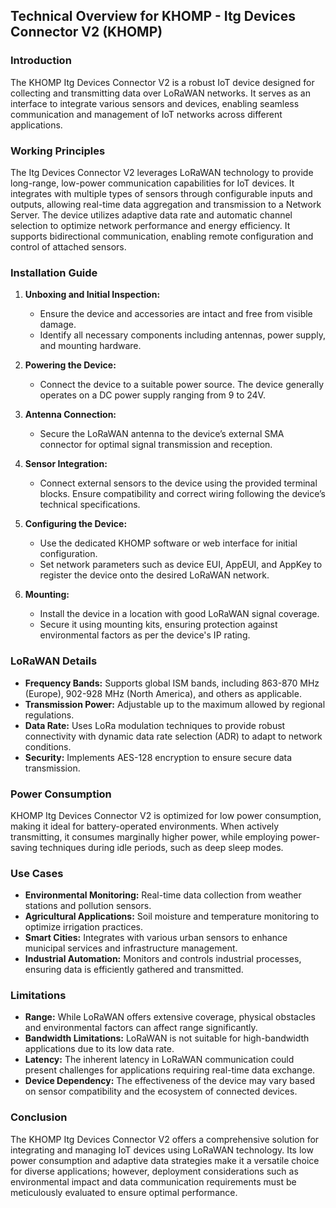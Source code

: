 ## Technical Overview for KHOMP - Itg Devices Connector V2 (KHOMP)

### Introduction
The KHOMP Itg Devices Connector V2 is a robust IoT device designed for collecting and transmitting data over LoRaWAN networks. It serves as an interface to integrate various sensors and devices, enabling seamless communication and management of IoT networks across different applications.

### Working Principles
The Itg Devices Connector V2 leverages LoRaWAN technology to provide long-range, low-power communication capabilities for IoT devices. It integrates with multiple types of sensors through configurable inputs and outputs, allowing real-time data aggregation and transmission to a Network Server. The device utilizes adaptive data rate and automatic channel selection to optimize network performance and energy efficiency. It supports bidirectional communication, enabling remote configuration and control of attached sensors.

### Installation Guide
1. **Unboxing and Initial Inspection:**
   - Ensure the device and accessories are intact and free from visible damage.
   - Identify all necessary components including antennas, power supply, and mounting hardware.

2. **Powering the Device:**
   - Connect the device to a suitable power source. The device generally operates on a DC power supply ranging from 9 to 24V.

3. **Antenna Connection:**
   - Secure the LoRaWAN antenna to the device’s external SMA connector for optimal signal transmission and reception.

4. **Sensor Integration:**
   - Connect external sensors to the device using the provided terminal blocks. Ensure compatibility and correct wiring following the device’s technical specifications.

5. **Configuring the Device:**
   - Use the dedicated KHOMP software or web interface for initial configuration.
   - Set network parameters such as device EUI, AppEUI, and AppKey to register the device onto the desired LoRaWAN network.

6. **Mounting:**
   - Install the device in a location with good LoRaWAN signal coverage.
   - Secure it using mounting kits, ensuring protection against environmental factors as per the device's IP rating.

### LoRaWAN Details
- **Frequency Bands:** Supports global ISM bands, including 863-870 MHz (Europe), 902-928 MHz (North America), and others as applicable.
- **Transmission Power:** Adjustable up to the maximum allowed by regional regulations.
- **Data Rate:** Uses LoRa modulation techniques to provide robust connectivity with dynamic data rate selection (ADR) to adapt to network conditions.
- **Security:** Implements AES-128 encryption to ensure secure data transmission.

### Power Consumption
KHOMP Itg Devices Connector V2 is optimized for low power consumption, making it ideal for battery-operated environments. When actively transmitting, it consumes marginally higher power, while employing power-saving techniques during idle periods, such as deep sleep modes.

### Use Cases
- **Environmental Monitoring:** Real-time data collection from weather stations and pollution sensors.
- **Agricultural Applications:** Soil moisture and temperature monitoring to optimize irrigation practices.
- **Smart Cities:** Integrates with various urban sensors to enhance municipal services and infrastructure management.
- **Industrial Automation:** Monitors and controls industrial processes, ensuring data is efficiently gathered and transmitted.

### Limitations
- **Range:** While LoRaWAN offers extensive coverage, physical obstacles and environmental factors can affect range significantly.
- **Bandwidth Limitations:** LoRaWAN is not suitable for high-bandwidth applications due to its low data rate.
- **Latency:** The inherent latency in LoRaWAN communication could present challenges for applications requiring real-time data exchange.
- **Device Dependency:** The effectiveness of the device may vary based on sensor compatibility and the ecosystem of connected devices. 

### Conclusion
The KHOMP Itg Devices Connector V2 offers a comprehensive solution for integrating and managing IoT devices using LoRaWAN technology. Its low power consumption and adaptive data strategies make it a versatile choice for diverse applications; however, deployment considerations such as environmental impact and data communication requirements must be meticulously evaluated to ensure optimal performance.